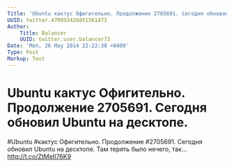```yaml
---
Title: 'Ubuntu кактус Офигительно. Продолжение 2705691. Сегодня обновил Ubuntu на десктопе.'
UUID: twitter.470993426851561472
Author:
    Title: Balancer
    UUID: twitter.user.balancer73
Date: 'Mon, 26 May 2014 22:22:38 +0400'
Type: Post
Markup: Text
---
```


# Ubuntu кактус Офигительно. Продолжение 2705691. Сегодня обновил Ubuntu на десктопе.

#Ubuntu #кактус Офигительно. Продолжение #2705691. Сегодня
обновил Ubuntu на десктопе. Там терять было нечего, так…
http://t.co/ZtMeII76K9